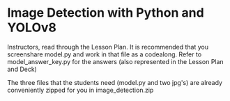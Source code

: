 # Image Detection with Python and YOLOv8

Instructors, read through the Lesson Plan.
It is recommended that you screenshare model.py and work in that file as a codealong.
Refer to model_answer_key.py for the answers (also represented in the Lesson Plan and Deck)

The three files that the students need (model.py and two jpg's) are already conveniently zipped for you in image_detection.zip
